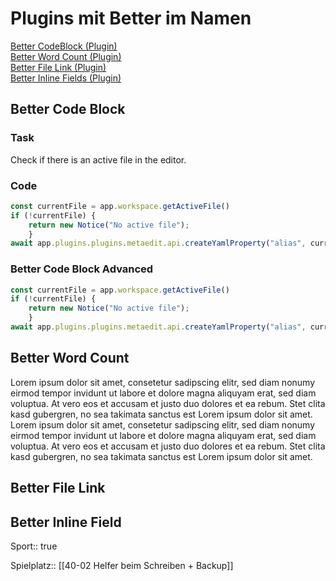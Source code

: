 # Plugins mit Better im Namen

[Better CodeBlock (Plugin)](app://obsidian.md/Better%20CodeBlock%20(Plugin))  
[Better Word Count (Plugin)](app://obsidian.md/Better%20Word%20Count%20(Plugin))  
[Better File Link (Plugin)](app://obsidian.md/Better%20File%20Link%20(Plugin))  
[Better Inline Fields (Plugin)](app://obsidian.md/Better%20Inline%20Fields%20(Plugin))


## Better Code Block

### Task

Check if there is an active file in the editor.

### Code
```javascript
const currentFile = app.workspace.getActiveFile()
if (!currentFile) {
	return new Notice("No active file");
	}
await app.plugins.plugins.metaedit.api.createYamlProperty("alias", currentFile.basename, currentFile)
```

### Better Code Block Advanced
```javascript TI: "Check for active file" HL:"2-4" "FOLD"
const currentFile = app.workspace.getActiveFile()
if (!currentFile) {
	return new Notice("No active file");
	}
await app.plugins.plugins.metaedit.api.createYamlProperty("alias", currentFile.basename, currentFile)
```

## Better Word Count

Lorem ipsum dolor sit amet, consetetur sadipscing elitr, sed diam nonumy eirmod tempor invidunt ut labore et dolore magna aliquyam erat, sed diam voluptua. At vero eos et accusam et justo duo dolores et ea rebum. Stet clita kasd gubergren, no sea takimata sanctus est Lorem ipsum dolor sit amet. Lorem ipsum dolor sit amet, consetetur sadipscing elitr, sed diam nonumy eirmod tempor invidunt ut labore et dolore magna aliquyam erat, sed diam voluptua. At vero eos et accusam et justo duo dolores et ea rebum. Stet clita kasd gubergren, no sea takimata sanctus est Lorem ipsum dolor sit amet.

## Better File Link


## Better Inline Field

Sport:: true

Spielplatz:: [[40-02 Helfer beim Schreiben + Backup]]

